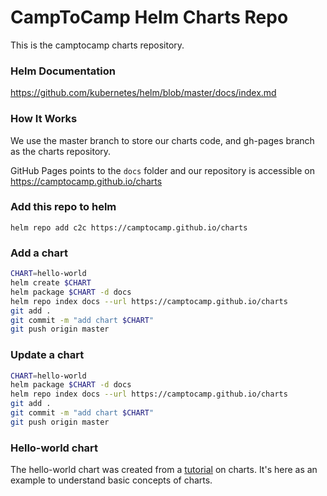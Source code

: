 # CampToCamp Helm Charts Repo

This is the camptocamp charts repository.

### Helm Documentation

https://github.com/kubernetes/helm/blob/master/docs/index.md

### How It Works

We use the master branch to store our charts code, and gh-pages branch as the charts repository.

GitHub Pages points to the `docs` folder and our repository is accessible on https://camptocamp.github.io/charts

### Add this repo to helm

```
helm repo add c2c https://camptocamp.github.io/charts
```

### Add a chart

```bash
CHART=hello-world
helm create $CHART
helm package $CHART -d docs
helm repo index docs --url https://camptocamp.github.io/charts
git add .
git commit -m "add chart $CHART"
git push origin master
```

### Update a chart

```bash
CHART=hello-world
helm package $CHART -d docs
helm repo index docs --url https://camptocamp.github.io/charts
git add .
git commit -m "add chart $CHART"
git push origin master
```

### Hello-world chart

The hello-world chart was created from a [tutorial](https://hackernoon.com/the-missing-ci-cd-kubernetes-component-helm-package-manager-1fe002aac680) on charts. It's here as an example to understand basic concepts of charts.
